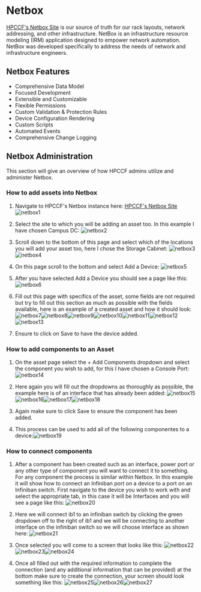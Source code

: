 # Netbox

[HPCCF's Netbox Site](https://netbox.hpc.ucdavis.edu/dcim/sites/) is our source of truth for our
rack layouts, network addressing, and other infrastructure. NetBox is an infrastructure resource modeling (IRM) application designed to empower network automation. NetBox was developed specifically to address the needs of network and infrastructure engineers.

## Netbox Features

- Comprehensive Data Model
- Focused Development
- Extensible and Customizable
- Flexible Permissions
- Custom Validation & Protection Rules
- Device Configuration Rendering
- Custom Scripts
- Automated Events
- Comprehensive Change Logging

## Netbox Administration

This section will give an overview of how HPCCF admins utilize and administer Netbox.

### How to add assets into Netbox

1. Navigate to HPCCF's Netbox instance here: [HPCCF's Netbox Site](https://netbox.hpc.ucdavis.edu/dcim/sites/) ![netbox1](../img/netbox1.jpeg)

2. Select the site to which you will be adding an asset too. In this example I have chosen Campus DC: ![netbox2](../img/netbox2.jpeg)

3. Scroll down to the bottom of this page and select which of the locations you will add your asset too, here I chose the Storage Cabinet: ![netbox3](../img/netbox3.jpeg) ![netbox4](../img/netbox4.jpeg)

4. On this page scroll to the bottom and select Add a Device: ![netbox5](../img/netbox5.jpeg)

5. After you have selected Add a Device you should see a page like this: ![netbox6](../img/netbox6.jpeg)

6. Fill out this page with specifics of the asset, some fields are not required but try to fill out this section as much as possible with the fields available, here is an example of a created asset and how it should look: ![netbox7](../img/netbox7.jpeg)![netbox8](../img/netbox8.jpeg)![netbox9](../img/netbox9.jpeg)![netbox10](../img/netbox10.jpeg)![netbox11](../img/netbox11.jpeg)![netbox12](../img/netbox12.jpeg)![netbox13](../img/netbox13.jpeg)

7. Ensure to click on Save to have the device added.

### How to add components to an Asset

1. On the asset page select the + Add Components dropdown and select the component you wish to add, for this I have chosen a Console Port: ![netbox14](../img/netbox14.jpeg)

2. Here again you will fill out the dropdowns as thoroughly as possible, the example here is of an interface that has already been added: ![netbox15](../img/netbox15.jpeg)![netbox16](../img/netbox16.jpeg)![netbox17](../img/netbox17.jpeg)![netbox18](../img/netbox18.jpeg)

3. Again make sure to click Save to ensure the component has been added.

4. This process can be used to add all of the following componentes to a device:![netbox19](../img/netbox19.jpeg)

### How to connect components

1. After a component has been created such as an interface, power port or any other type of component you will want to connect it to something. For any component the process is similar within Netbox. In this example it will show how to connect an Infiniban port on a device to a port on an Infiniban switch. First navigate to the device you wish to work with and select the appropriate tab, in this case it will be Interfaces and you will see a page like this: ![netbox20](../img/netbox20.jpeg)

2. Here we will connect ib1 to an infiniban switch by clicking the green dropdown off to the right of ib1 and we will be connecting to another interface on the infiniban switch so we will choose interface as shown here: ![netbox21](../img/netbox21.jpeg)

3. Once selected you will come to a screen that looks like this: ![netbox22](../img/netbox22.jpeg)![netbox23](../img/netbox23.jpeg)![netbox24](../img/netbox24.jpeg)

4. Once all filled out with the required information to complete the connection (and any additional information that can be provided) at the bottom make sure to create the connection, your screen should look something like this: ![netbox25](../img/netbox25.jpeg)![netbox26](../img/netbox26.jpeg)![netbox27](../img/netbox27.jpeg)
